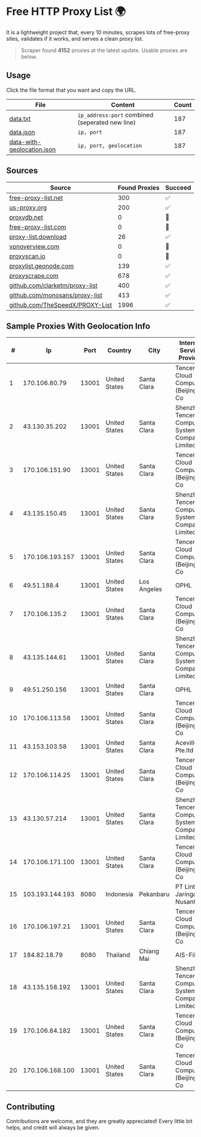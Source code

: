 
# Free HTTP Proxy List 🌍

It is a lightweight project that, every 10 minutes, scrapes lots of free-proxy sites, validates if it works, and serves a clean proxy list.


> Scraper found **4152** proxies at the latest update. Usable proxies are below.

## Usage

Click the file format that you want and copy the URL.


|File|Content|Count|
|----|-------|-----|
|[data.txt](https://raw.githubusercontent.com/themiralay/Proxy-List-World/master/data.txt)|`ip_address:port` combined (seperated new line)|187|
|[data.json](https://raw.githubusercontent.com/themiralay/Proxy-List-World/master/data.json)|`ip, port`|187|
|[data-with-geolocation.json](https://raw.githubusercontent.com/themiralay/Proxy-List-World/master/data-with-geolocation.json)|`ip, port, geolocation`|187|

## Sources

|Source|Found Proxies|Succeed|
|------|-------------|-------|
|[free-proxy-list.net](https://free-proxy-list.net)|300|✅|
|[us-proxy.org](https://www.us-proxy.org)|200|✅|
|[proxydb.net](http://proxydb.net)|0|🚫|
|[free-proxy-list.com](https://free-proxy-list.com/?page=&port=&type%5B%5D=http&type%5B%5D=https&up_time=0&search=Search)|0|🚫|
|[proxy-list.download](https://www.proxy-list.download/HTTP)|26|✅|
|[vpnoverview.com](https://vpnoverview.com/privacy/anonymous-browsing/free-proxy-servers)|0|🚫|
|[proxyscan.io](https://www.proxyscan.io)|0|🚫|
|[proxylist.geonode.com](https://proxylist.geonode.com/api/proxy-list?limit=300&page=1&sort_by=lastChecked&sort_type=desc&protocols=http,https)|139|✅|
|[proxyscrape.com](https://api.proxyscrape.com/v2/?request=displayproxies&protocol=http&timeout=10000&country=all&ssl=all&anonymity=all)|678|✅|
|[github.com/clarketm/proxy-list](https://raw.githubusercontent.com/clarketm/proxy-list/master/proxy-list-raw.txt)|400|✅|
|[github.com/monosans/proxy-list](https://raw.githubusercontent.com/monosans/proxy-list/main/proxies/http.txt)|413|✅|
|[github.com/TheSpeedX/PROXY-List](https://raw.githubusercontent.com/TheSpeedX/PROXY-List/master/http.txt)|1996|✅|


## Sample Proxies With Geolocation Info

|#|Ip|Port|Country|City|Internet Service Provider|
|-|--|----|-------|----|-------------------------|
|1|170.106.80.79|13001|United States|Santa Clara|Tencent Cloud Computing (Beijing) Co|
|2|43.130.35.202|13001|United States|Santa Clara|Shenzhen Tencent Computer Systems Company Limited|
|3|170.106.151.90|13001|United States|Santa Clara|Tencent Cloud Computing (Beijing) Co|
|4|43.135.150.45|13001|United States|Santa Clara|Shenzhen Tencent Computer Systems Company Limited|
|5|170.106.193.157|13001|United States|Santa Clara|Tencent Cloud Computing (Beijing) Co|
|6|49.51.188.4|13001|United States|Los Angeles|OPHL|
|7|170.106.135.2|13001|United States|Santa Clara|Tencent Cloud Computing (Beijing) Co|
|8|43.135.144.61|13001|United States|Santa Clara|Shenzhen Tencent Computer Systems Company Limited|
|9|49.51.250.156|13001|United States|Santa Clara|OPHL|
|10|170.106.113.58|13001|United States|Santa Clara|Tencent Cloud Computing (Beijing) Co|
|11|43.153.103.58|13001|United States|Santa Clara|Aceville Pte.ltd|
|12|170.106.114.25|13001|United States|Santa Clara|Tencent Cloud Computing (Beijing) Co|
|13|43.130.57.214|13001|United States|Santa Clara|Shenzhen Tencent Computer Systems Company Limited|
|14|170.106.171.100|13001|United States|Santa Clara|Tencent Cloud Computing (Beijing) Co|
|15|103.193.144.193|8080|Indonesia|Pekanbaru|PT Lintas Jaringan Nusantara|
|16|170.106.197.21|13001|United States|Santa Clara|Tencent Cloud Computing (Beijing) Co|
|17|184.82.18.79|8080|Thailand|Chiang Mai|AIS-Fibre|
|18|43.135.158.192|13001|United States|Santa Clara|Shenzhen Tencent Computer Systems Company Limited|
|19|170.106.84.182|13001|United States|Santa Clara|Tencent Cloud Computing (Beijing) Co|
|20|170.106.168.100|13001|United States|Santa Clara|Tencent Cloud Computing (Beijing) Co|



## Contributing

Contributions are welcome, and they are greatly appreciated! Every
little bit helps, and credit will always be given.

